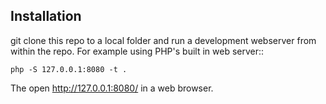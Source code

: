 ## Installation

git clone this repo to a local folder and run a development webserver from within the repo. For example using PHP's built in web server::

```
php -S 127.0.0.1:8080 -t .
```

The open http://127.0.0.1:8080/ in a web browser.

